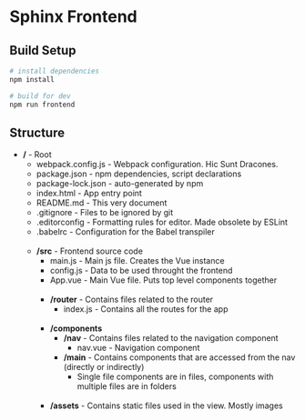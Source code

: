 # Sphinx Frontend

## Build Setup

``` bash
# install dependencies
npm install

# build for dev
npm run frontend
```

## Structure
- <b>/</b> - Root
  - webpack.config.js - Webpack configuration. Hic Sunt Dracones.
  - package.json - npm dependencies, script declarations
  - package-lock.json - auto-generated by npm
  - index.html - App entry point
  - README.md - This very document
  - .gitignore - Files to be ignored by git
  - .editorconfig - Formatting rules for editor. Made obsolete by ESLint
  - .babelrc - Configuration for the Babel transpiler
  <br><br>
  - <b>/src</b> - Frontend source code
    - main.js - Main js file. Creates the Vue instance
    - config.js - Data to be used throught the frontend
    - App.vue - Main Vue file. Puts top level components together
    <br><br>
    - <b>/router</b> - Contains files related to the router
      - index.js - Contains all the routes for the app
    <br><br>
    - <b>/components</b>
      - <b>/nav</b> - Contains files related to the navigation component
        - nav.vue - Navigation component
      - <b>/main</b> - Contains components that are accessed from the nav (directly or indirectly)
        - Single file components are in files, components with multiple files are in folders
    <br><br>
    - <b>/assets</b> - Contains static files used in the view. Mostly images
